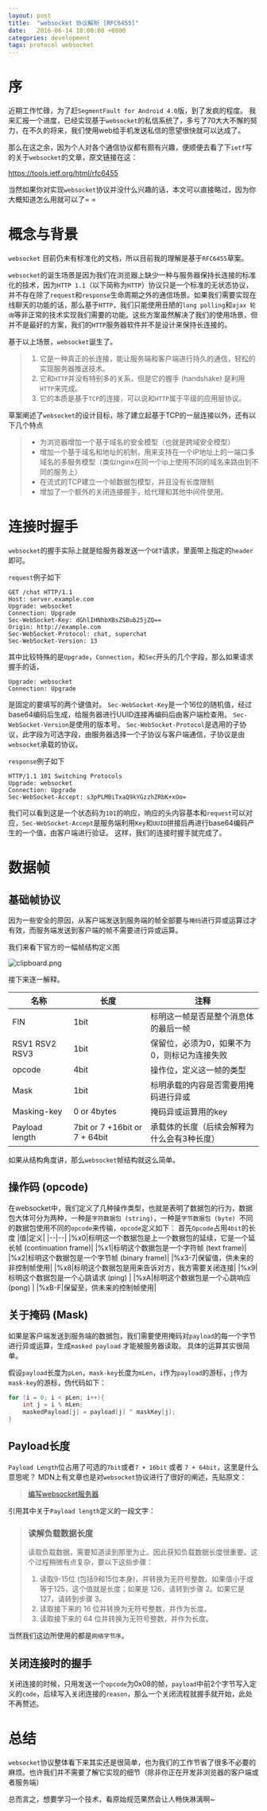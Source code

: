 ```yaml
---
layout: post
title:  "websocket 协议解析 [RFC6455]"
date:   2016-06-14 18:00:00 +0800
categories: development
tags: protocol websocket
---
```


# 序
近期工作忙碌，为了赶`SegmentFault for Android 4.0`版，到了发疯的程度。
我来汇报一个进度，已经实现基于`websocket`的私信系统了，多亏了70大大不懈的努力，在不久的将来，我们使用web给手机发送私信的愿望很快就可以达成了。

那么在这之余，因为个人对各个通信协议都有颇有兴趣，便顺便去看了下`ietf`写的关于`websocket`的文章，原文链接在这：

https://tools.ietf.org/html/rfc6455

当然如果你对实现`websocket`协议并没什么兴趣的话，本文可以直接略过，因为你大概知道怎么用就可以了= =

# 概念与背景
`websocket` 目前仍未有标准化的文档，所以目前我的理解是基于`RFC6455`草案。

`websocket`的诞生场景是因为我们在浏览器上缺少一种与服务器保持长连接的标准化的技术，因为`HTTP 1.1`（以下简称为`HTTP`）协议只是一个标准的无状态协议，并不存在除了`request`和`response`生命周期之外的通信场景。如果我们需要实现在线聊天的功能的话，那么基于`HTTP`，我们只能使用丑陋的`long polling`和`ajax 轮询`等非正常的技术实现我们需要的功能。这些方案虽然解决了我们的使用场景，但并不是最好的方案，我们的`HTTP`服务器软件并不是设计来保持长连接的。

基于以上场景，`websocket`诞生了。
> 1. 它是一种真正的长连接，能让服务端和客户端进行持久的通信，轻松的实现服务器推送技术。
> 2. 它和`HTTP`并没有特别多的关系，但是它的握手 (handshake) 是利用`HTTP`来完成。
> 3. 它的本质是基于`TCP`的连接，可以说和`HTTP`属于平级的应用层协议。

草案阐述了`websocket`的设计目标，除了建立起基于TCP的一层连接以外，还有以下几个特点
> - 为浏览器增加一个基于域名的安全模型（也就是跨域安全模型）
> - 增加一个基于域名和地址的机制，用来支持在一个IP地址上的一端口多域名的多服务模型（类似nginx在同一个ip上使用不同的域名来路由到不同的服务上）
> - 在流式的TCP建立一个帧数据包模型，并且没有长度限制
> - 增加了一个额外的关闭连接握手，给代理和其他中间件使用。

# 连接时握手
`websocket`的握手实际上就是给服务器发送一个`GET`请求，里面带上指定的`header`即可。

`request`例子如下

```
GET /chat HTTP/1.1
Host: server.example.com
Upgrade: websocket
Connection: Upgrade
Sec-WebSocket-Key: dGhlIHNhbXBsZSBub25jZQ==
Origin: http://example.com
Sec-WebSocket-Protocol: chat, superchat
Sec-WebSocket-Version: 13
```

其中比较特殊的是`Upgrade`，`Connection`，和`Sec`开头的几个字段，那么如果请求握手的话，
```
Upgrade: websocket
Connection: Upgrade
```
是固定的要填写的两个键值对。
`Sec-WebSocket-Key`是一个16位的随机值，经过base64编码后生成，给服务器进行UUID连接再编码后由客户端检查用。
`Sec-WebSocket-Version`是使用的版本号。
`Sec-WebSocket-Protocol`是选用的子协议，此字段为可选字段，由服务器选择一个子协议与客户端通信，子协议是由`websocket`承载的协议。

`response`例子如下
```
HTTP/1.1 101 Switching Protocols
Upgrade: websocket
Connection: Upgrade
Sec-WebSocket-Accept: s3pPLMBiTxaQ9kYGzzhZRbK+xOo=
```
我们可以看到这是一个状态码为`101`的响应，响应的头内容基本和`request`可以对应，`Sec-WebSocket-Accept`是服务端利用`Key`和`UUID`拼接后再进行base64编码产生的一个值，由客户端进行验证。
这样，我们的连接时握手就完成了。

# 数据帧

## 基础帧协议
因为一些安全的原因，从客户端发送到服务端的帧全部要与`掩码`进行异或运算过才有效，而服务端发送到客户端的帧不需要进行异或运算。

我们来看下官方的一幅帧结构定义图

![clipboard.png](https://segmentfault.com/img/bVxZFC)

接下来逐一解释。

|名称|长度|注释|
|--|--|--|
|FIN|1bit|标明这一帧是否是整个消息体的最后一帧|
|RSV1 RSV2 RSV3|1bit|保留位，必须为0，如果不为0，则标记为连接失败|
|opcode|4bit|操作位，定义这一帧的类型|
|Mask|1bit|标明承载的内容是否需要用掩码进行异或|
|Masking-key|0 or 4bytes|掩码异或运算用的key|
|Payload length|7bit or 7 +16bit or 7 + 64bit|承载体的长度（后续会解释为什么会有3种长度）|

如果从结构角度讲，那么`websocket`帧结构就这么简单。

## 操作码 (opcode)

在websocket中，我们定义了几种操作类型，也就是表明了数据包的行为，数据包大体可分为两种，一种是`字符数据包 (string)`，一种是`字节数据包 (byte) `不同的数据包使用不同的`opcode`来传输，`opcode`定义如下：
首先`Opcode`占用`4bit`的长度
|值|定义|
|--|--|
|%x0|标明这一个数据包是上一个数据包的延续，它是一个延长帧 (continuation frame)|
|%x1|标明这个数据包是一个字符帧 (text frame)|
|%x2|标明这个数据包是一个字节帧 (binary frame)|
|%x3-7|保留值，供未来的非控制帧使用|
|%x8|标明这个数据包是用来告诉对方，我方需要关闭连接|
|%x9|标明这个数据包是一个心跳请求 (ping) |
|%xA|标明这个数据包是一个心跳响应 (pong) |
|%xB-F|保留至，供未来的控制帧使用|

## 关于掩码 (Mask)

如果是客户端发送到服务端的数据包，我们需要使用掩码对`payload`的每一个字节进行异或运算，生成`masked payload` 才能被服务器读取。
具体的运算其实很简单。

假设`payload`长度为`pLen`，`mask-key`长度为`mLen`，`i`作为`payload`的游标，`j`作为`mask-key`的游标，伪代码如下：
```java
for (i = 0; i < pLen; i++){
    int j = i % mLen;
    maskedPayload[j] = payload[j] ^ maskKey[j];
}
```


## Payload长度
`Payload Length`位占用了可选的`7bit`或者`7 + 16bit` 或者 `7 + 64bit`，这里是什么意思呢？ MDN上有文章也是对`websocket`协议进行了很好的阐述，先贴原文：

> [编写websocket服务器](https://developer.mozilla.org/zh-CN/docs/WebSockets/Writing_WebSocket_servers)

引用其中关于`Payload length`定义的一段文字：

> ### 读解负载数据长度
> 读取负载数据，需要知道读到那里为止。因此获知负载数据长度很重要。这个过程稍微有点复杂，要以下这些步骤：
> 1. 读取9-15位 (包括9和15位本身)，并转换为无符号整数。如果值小于或等于125，这个值就是长度；如果是 126，请转到步骤 2。如果它是 127，请转到步骤 3。
> 2. 读取接下来的 16 位并转换为无符号整数，并作为长度。
> 3. 读取接下来的 64 位并转换为无符号整数，并作为长度。

当然我们这边所使用的都是`网络字节序`。

## 关闭连接时的握手

关闭连接的时候，只用发送一个`opcode`为0x08的帧，`payload`中前2个字节写入定义的`code`，后续写入关闭连接的`reason`，那么一个关闭流程就握手就开始，此处不再赘述。

# 总结
`websocket`协议整体看下来其实还是很简单，也为我们的工作节省了很多不必要的麻烦。也许我们并不需要了解它实现的细节（除非你正在开发非浏览器的客户端或者服务端）

总而言之，想要学习一个技术，看原始规范果然会让人畅快淋漓啊~

